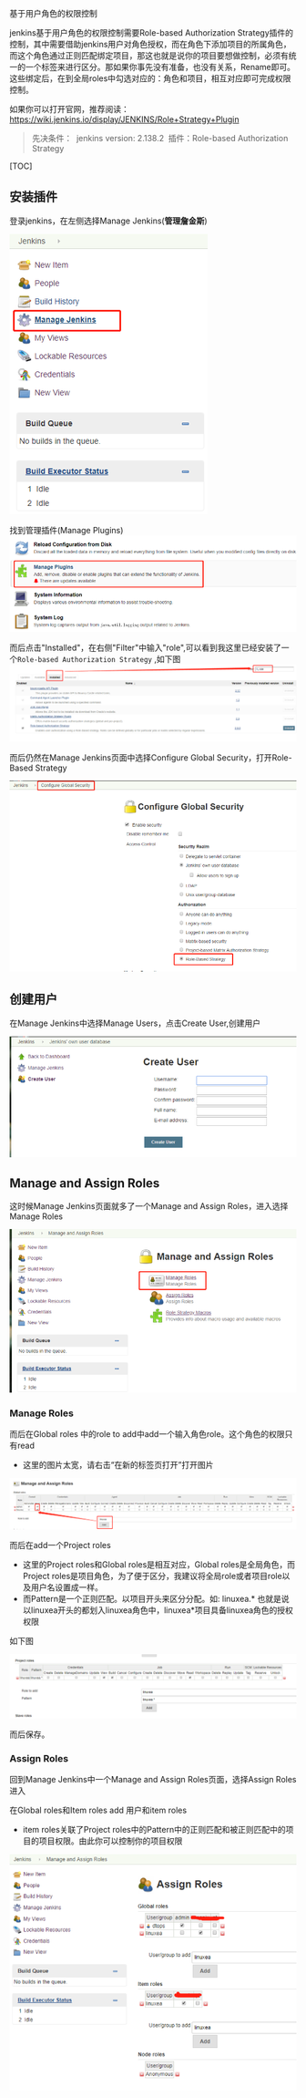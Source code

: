 

基于用户角色的权限控制

jenkins基于用户角色的权限控制需要Role-based Authorization Strategy插件的控制，其中需要借助jenkins用户对角色授权，而在角色下添加项目的所属角色，而这个角色通过正则匹配绑定项目，那这也就是说你的项目要想做控制，必须有统一的一个标签来进行区分。那如果你事先没有准备，也没有关系，Rename即可。这些绑定后，在到全局roles中勾选对应的：角色和项目，相互对应即可完成权限控制。

如果你可以打开官网，推荐阅读：https://wiki.jenkins.io/display/JENKINS/Role+Strategy+Plugin

> 先决条件：
> ​	 jenkins version: 2.138.2 
> ​	插件：Role-based Authorization Strategy

[TOC]

## 安装插件

登录jenkins，在左侧选择Manage Jenkins(**管理詹金斯**)

![jenkins1](img/jenkins1.png)

找到管理插件(Manage Plugins)
![jenkins3](img/jenkins3.png)

而后点击"Installed"，在右侧"Filter"中输入"role",可以看到我这里已经安装了一个`Role-based Authorization Strategy` ,如下图
![jenkins4](img/jenkins4.png)

而后仍然在Manage Jenkins页面中选择Configure Global Security，打开Role-Based Strategy

![jenkins5](img/jenkins5.png)

## 创建用户

在Manage Jenkins中选择Manage Users，点击Create User,创建用户

![jenkins6](img/jenkins6.png)

## Manage and Assign Roles

这时候Manage Jenkins页面就多了一个Manage and Assign Roles，进入选择Manage Roles

![jenkins7](img/jenkins7.png)

### Manage Roles

而后在Global roles 中的role to add中add一个输入角色role。这个角色的权限只有read

- 这里的图片太宽，请右击“在新的标签页打开”打开图片

![jenkins8](img/jenkins8.png)

而后在add一个Project roles

- 这里的Project  roles和Global roles是相互对应，Global roles是全局角色，而Project  roles是项目角色，为了便于区分，我建议将全局role或者项目role以及用户名设置成一样。
- 而Pattern是一个正则匹配。以项目开头来区分分配。如: linuxea.* 也就是说以linuxea开头的都划入linuxea角色中，linuxea*项目具备linuxea角色的授权权限

如下图

![jenkins9](img/jenkins9.png)

而后保存。

### Assign Roles 

回到Manage Jenkins中一个Manage and Assign Roles页面，选择Assign Roles进入

在Global roles和Item roles add 用户和item roles

- item roles关联了Project roles中的Pattern中的正则匹配和被正则匹配中的项目的项目权限。由此你可以控制你的项目权限

![jenkins10](img/jenkins10.png)